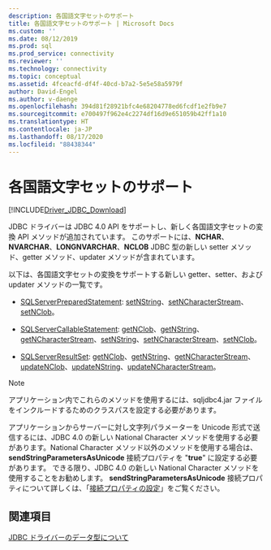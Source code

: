 ```yaml
---
description: 各国語文字セットのサポート
title: 各国語文字セットのサポート | Microsoft Docs
ms.custom: ''
ms.date: 08/12/2019
ms.prod: sql
ms.prod_service: connectivity
ms.reviewer: ''
ms.technology: connectivity
ms.topic: conceptual
ms.assetid: 4fceacfd-df4f-40cd-b7a2-5e5e58a5979f
author: David-Engel
ms.author: v-daenge
ms.openlocfilehash: 394d81f28921bfc4e68204778ed6fcdf1e2fb9e7
ms.sourcegitcommit: e700497f962e4c2274df16d9e651059b42ff1a10
ms.translationtype: HT
ms.contentlocale: ja-JP
ms.lasthandoff: 08/17/2020
ms.locfileid: "88438344"
---
```

# <a name="national-character-set-support"></a>各国語文字セットのサポート
[!INCLUDE[Driver_JDBC_Download](../../includes/driver_jdbc_download.md)]

  JDBC ドライバーは JDBC 4.0 API をサポートし、新しく各国語文字セットの変換 API メソッドが追加されています。 このサポートには、**NCHAR**、**NVARCHAR**、**LONGNVARCHAR**、**NCLOB** JDBC 型の新しい setter メソッド、getter メソッド、updater メソッドが含まれています。  
  
 以下は、各国語文字セットの変換をサポートする新しい getter、setter、および updater メソッドの一覧です。  
  
-   [SQLServerPreparedStatement](../../connect/jdbc/reference/sqlserverpreparedstatement-class.md): [setNString](../../connect/jdbc/reference/setnstring-method-int-java-lang-string.md)、[setNCharacterStream](../../connect/jdbc/reference/setncharacterstream-method-sqlserverpreparedstatement.md)、[setNClob](../../connect/jdbc/reference/setnclob-method-sqlserverpreparedstatement.md)。  
  
-   [SQLServerCallableStatement](../../connect/jdbc/reference/sqlservercallablestatement-class.md): [getNClob](../../connect/jdbc/reference/getnclob-method-sqlservercallablestatement.md)、[getNString](../../connect/jdbc/reference/getnstring-method-sqlservercallablestatement.md)、[getNCharacterStream](../../connect/jdbc/reference/getncharacterstream-method-sqlservercallablestatement.md)、[setNString](../../connect/jdbc/reference/setnstring-method-sqlservercallablestatement.md)、[setNCharacterStream](../../connect/jdbc/reference/setncharacterstream-method-sqlservercallablestatement.md)、[setNClob](../../connect/jdbc/reference/setnclob-method-sqlservercallablestatement.md)。  
  
-   [SQLServerResultSet](../../connect/jdbc/reference/sqlserverresultset-class.md): [getNClob](../../connect/jdbc/reference/getnclob-method-sqlserverresultset.md)、[getNString](../../connect/jdbc/reference/getnstring-method-sqlserverresultset.md)、[getNCharacterStream](../../connect/jdbc/reference/getncharacterstream-method-sqlserverresultset.md)、[updateNClob](../../connect/jdbc/reference/updatenclob-method-sqlserverresultset.md)、[updateNString](../../connect/jdbc/reference/updatenstring-method-sqlserverresultset.md)、[updateNCharacterStream](../../connect/jdbc/reference/updatencharacterstream-method-sqlserverresultset.md)。  
  
> [!NOTE]  
>  アプリケーション内でこれらのメソッドを使用するには、sqljdbc4.jar ファイルをインクルードするためのクラスパスを設定する必要があります。  
  
 アプリケーションからサーバーに対し文字列パラメーターを Unicode 形式で送信するには、JDBC 4.0 の新しい National Character メソッドを使用する必要があります。National Character メソッド以外のメソッドを使用する場合は、**sendStringParametersAsUnicode** 接続プロパティを "**true**" に設定する必要があります。 できる限り、JDBC 4.0 の新しい National Character メソッドを使用することをお勧めします。 **sendStringParametersAsUnicode** 接続プロパティについて詳しくは、「[接続プロパティの設定](../../connect/jdbc/setting-the-connection-properties.md)」をご覧ください。  
  
## <a name="see-also"></a>関連項目  
 [JDBC ドライバーのデータ型について](../../connect/jdbc/understanding-the-jdbc-driver-data-types.md)  
  
  
